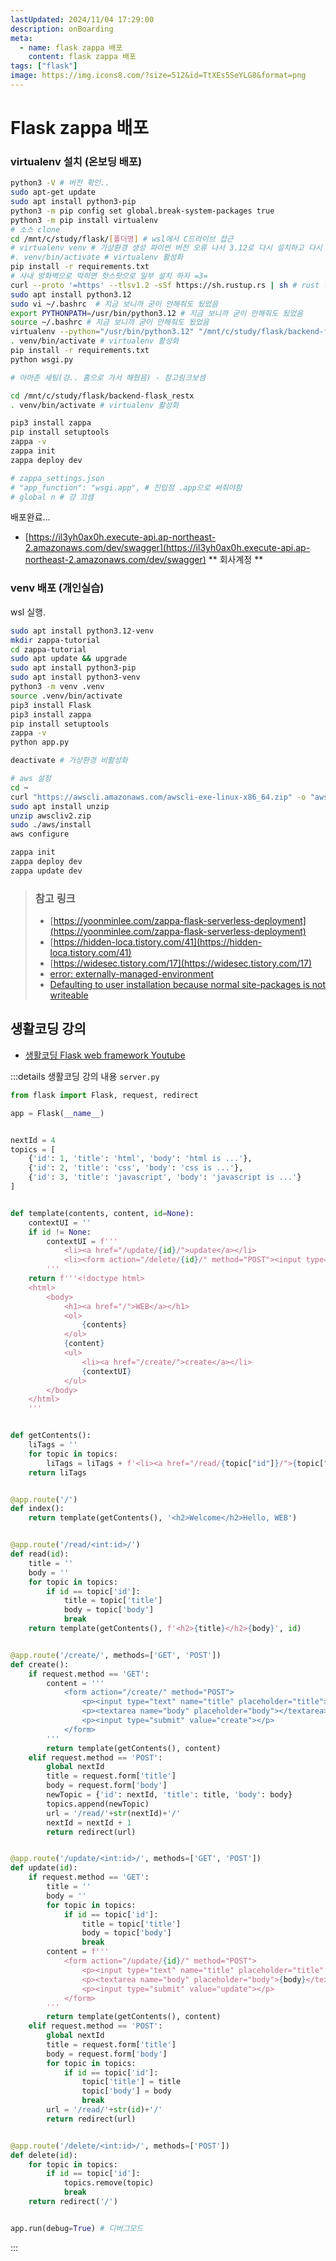 ```yaml
---
lastUpdated: 2024/11/04 17:29:00
description: onBoarding
meta:
  - name: flask zappa 배포
    content: flask zappa 배포
tags: ["flask"]
image: https://img.icons8.com/?size=512&id=TtXEs5SeYLG8&format=png
---
```


# Flask zappa 배포

### virtualenv 설치 (온보딩 배포)
```sh
python3 -V # 버전 확인..
sudo apt-get update
sudo apt install python3-pip
python3 -m pip config set global.break-system-packages true
python3 -m pip install virtualenv
# 소스 clone
cd /mnt/c/study/flask/[폴더명] # wsl에서 C드라이브 접근
# virtualenv venv # 가상환경 생성 파이썬 버전 오류 나서 3.12로 다시 설치하고 다시 생성함 라인 17 참고
#. venv/bin/activate # virtualenv 활성화
pip install -r requirements.txt
# 사내 방화벽으로 막히면 핫스팟으로 일부 설치 하자 =3= 
curl --proto '=https' --tlsv1.2 -sSf https://sh.rustup.rs | sh # rust 설치
sudo apt install python3.12
sudo vi ~/.bashrc  # 지금 보니까 굳이 안해줘도 됬었음
export PYTHONPATH=/usr/bin/python3.12 # 지금 보니까 굳이 안해줘도 됬었음
source ~/.bashrc # 지금 보니까 굳이 안해줘도 됬었음
virtualenv --python="/usr/bin/python3.12" "/mnt/c/study/flask/backend-flask_restx/venv" # 파이썬 3.12 가상환경 생성
. venv/bin/activate # virtualenv 활성화
pip install -r requirements.txt
python wsgi.py

# 아마존 세팅(걍.. 홈으로 가서 해줬음) - 참고링크보셈

cd /mnt/c/study/flask/backend-flask_restx
. venv/bin/activate # virtualenv 활성화

pip3 install zappa
pip install setuptools
zappa -v
zappa init
zappa deploy dev

# zappa_settings.json 
# "app_function": "wsgi.app", # 진입점 .app으로 써줘야함
# global n # 걍 끄셈
```

배포완료... 
- [https://il3yh0ax0h.execute-api.ap-northeast-2.amazonaws.com/dev/swagger](https://il3yh0ax0h.execute-api.ap-northeast-2.amazonaws.com/dev/swagger)  ** 회사계정 **


### venv 배포 (개인실습)

wsl 실행.

```sh
sudo apt install python3.12-venv
mkdir zappa-tutorial
cd zappa-tutorial
sudo apt update && upgrade
sudo apt install python3-pip
sudo apt install python3-venv
python3 -m venv .venv
source .venv/bin/activate
pip3 install Flask
pip3 install zappa
pip install setuptools
zappa -v
python app.py

deactivate # 가상환경 비활성화

# aws 설정
cd ~
curl "https://awscli.amazonaws.com/awscli-exe-linux-x86_64.zip" -o "awscliv2.zip"
sudo apt install unzip
unzip awscliv2.zip
sudo ./aws/install
aws configure

zappa init
zappa deploy dev
zappa update dev
```

> ### 참고 링크
> - [https://yoonminlee.com/zappa-flask-serverless-deployment](https://yoonminlee.com/zappa-flask-serverless-deployment)
> - [https://hidden-loca.tistory.com/41](https://hidden-loca.tistory.com/41)
> - [https://widesec.tistory.com/17](https://widesec.tistory.com/17)
> - [error: externally-managed-environment](https://velog.io/@mystic/%EB%A7%A5%EB%B6%81-Homebrew-python%EC%84%A4%EC%B9%98%EC%8B%9C-pip-%EB%AC%B8%EC%A0%9C)
> - [Defaulting to user installation because normal site-packages is not writeable](https://beausty23.tistory.com/213)


## 생활코딩 강의

- [생활코딩 Flask web framework Youtube](https://www.youtube.com/watch?v=X_n6IZmieV8&list=PLuHgQVnccGMClNOIuT3b3M4YZjxmult2y)

:::details 생활코딩 강의 내용
`server.py`
```python
from flask import Flask, request, redirect

app = Flask(__name__)


nextId = 4
topics = [
    {'id': 1, 'title': 'html', 'body': 'html is ...'},
    {'id': 2, 'title': 'css', 'body': 'css is ...'},
    {'id': 3, 'title': 'javascript', 'body': 'javascript is ...'}
]


def template(contents, content, id=None):
    contextUI = ''
    if id != None:
        contextUI = f'''
            <li><a href="/update/{id}/">update</a></li>
            <li><form action="/delete/{id}/" method="POST"><input type="submit" value="delete"></form></li>
        '''
    return f'''<!doctype html>
    <html>
        <body>
            <h1><a href="/">WEB</a></h1>
            <ol>
                {contents}
            </ol>
            {content}
            <ul>
                <li><a href="/create/">create</a></li>
                {contextUI}
            </ul>
        </body>
    </html>
    '''


def getContents():
    liTags = ''
    for topic in topics:
        liTags = liTags + f'<li><a href="/read/{topic["id"]}/">{topic["title"]}</a></li>'
    return liTags


@app.route('/')
def index():
    return template(getContents(), '<h2>Welcome</h2>Hello, WEB')


@app.route('/read/<int:id>/')
def read(id):
    title = ''
    body = ''
    for topic in topics:
        if id == topic['id']:
            title = topic['title']
            body = topic['body']
            break
    return template(getContents(), f'<h2>{title}</h2>{body}', id)


@app.route('/create/', methods=['GET', 'POST'])
def create():
    if request.method == 'GET': 
        content = '''
            <form action="/create/" method="POST">
                <p><input type="text" name="title" placeholder="title"></p>
                <p><textarea name="body" placeholder="body"></textarea></p>
                <p><input type="submit" value="create"></p>
            </form>
        '''
        return template(getContents(), content)
    elif request.method == 'POST':
        global nextId
        title = request.form['title']
        body = request.form['body']
        newTopic = {'id': nextId, 'title': title, 'body': body}
        topics.append(newTopic)
        url = '/read/'+str(nextId)+'/'
        nextId = nextId + 1
        return redirect(url)


@app.route('/update/<int:id>/', methods=['GET', 'POST'])
def update(id):
    if request.method == 'GET': 
        title = ''
        body = ''
        for topic in topics:
            if id == topic['id']:
                title = topic['title']
                body = topic['body']
                break
        content = f'''
            <form action="/update/{id}/" method="POST">
                <p><input type="text" name="title" placeholder="title" value="{title}"></p>
                <p><textarea name="body" placeholder="body">{body}</textarea></p>
                <p><input type="submit" value="update"></p>
            </form>
        '''
        return template(getContents(), content)
    elif request.method == 'POST':
        global nextId
        title = request.form['title']
        body = request.form['body']
        for topic in topics:
            if id == topic['id']:
                topic['title'] = title
                topic['body'] = body
                break
        url = '/read/'+str(id)+'/'
        return redirect(url)


@app.route('/delete/<int:id>/', methods=['POST'])
def delete(id):
    for topic in topics:
        if id == topic['id']:
            topics.remove(topic)
            break
    return redirect('/')


app.run(debug=True) # 디버그모드
```
:::